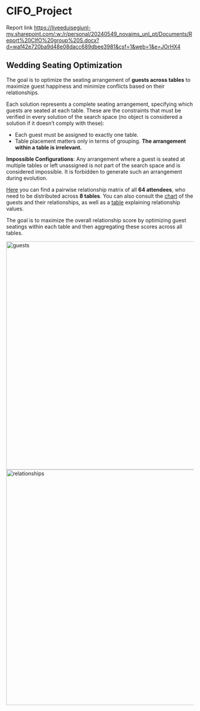 # CIFO_Project

Report link
https://liveeduisegiunl-my.sharepoint.com/:w:/r/personal/20240549_novaims_unl_pt/Documents/Report%20CIfO%20group%20S.docx?d=waf42e720ba9d48e08dacc689dbee3981&csf=1&web=1&e=JOrHX4

## Wedding Seating Optimization
The goal is to optimize the seating arrangement of **guests across tables** to maximize guest happiness and minimize conflicts based on their relationships.

Each solution represents a complete seating arrangement, specifying which guests are seated at each table. These are the constraints that must be verified in every solution of the search space (no object is considered a solution if it doesn’t comply with these):
- Each guest must be assigned to exactly one table.
- Table placement matters only in terms of grouping. **The arrangement within a table is irrelevant.**

**Impossible Configurations**: Any arrangement where a guest is seated at multiple tables or left unassigned is not part of the search space and is considered impossible. It is forbidden to generate such an arrangement during evolution.

[Here](https://liveeduisegiunl-my.sharepoint.com/:x:/g/personal/imagessi_novaims_unl_pt/EYTlb599xcZIlhLRp_lBUpUBdsxsFGoketsp5AcX1NuUew?e=fvOLyn) you can find a pairwise relationship matrix of all **64 attendees**, who need to be distributed across **8 tables**. You can also consult the [chart](https://liveeduisegiunl-my.sharepoint.com/personal/imagessi_novaims_unl_pt/_layouts/15/onedrive.aspx?id=%2Fpersonal%2Fimagessi%5Fnovaims%5Funl%5Fpt%2FDocuments%2Fguests%2Epng&parent=%2Fpersonal%2Fimagessi%5Fnovaims%5Funl%5Fpt%2FDocuments&ga=1) of the guests and their relationships, as well as a [table](https://liveeduisegiunl-my.sharepoint.com/personal/imagessi_novaims_unl_pt/_layouts/15/onedrive.aspx?id=%2Fpersonal%2Fimagessi%5Fnovaims%5Funl%5Fpt%2FDocuments%2Frelationships%2Epng&parent=%2Fpersonal%2Fimagessi%5Fnovaims%5Funl%5Fpt%2FDocuments&ga=1) explaining relationship values.

The goal is to maximize the overall relationship score by optimizing guest seatings within each table and then aggregating these scores across all tables.

<img width="611" alt="guests" src="https://github.com/user-attachments/assets/3c559f23-9d97-44d8-a7e9-5e4af3992f4a" />

<img width="631" alt="relationships" src="https://github.com/user-attachments/assets/dad2637e-d0ad-4bef-8cfb-fcf2fdb3b4d1" />


